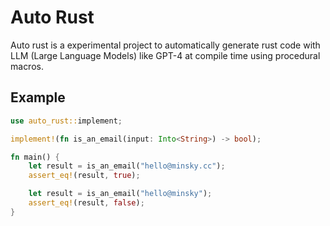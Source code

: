 # Auto Rust

Auto rust is a experimental project to automatically generate rust code with LLM (Large Language Models) like GPT-4 at compile time using procedural macros.

## Example

```rust
use auto_rust::implement;

implement!(fn is_an_email(input: Into<String>) -> bool);

fn main() {
    let result = is_an_email("hello@minsky.cc");
    assert_eq!(result, true);

    let result = is_an_email("hello@minsky");
    assert_eq!(result, false);
}

```
